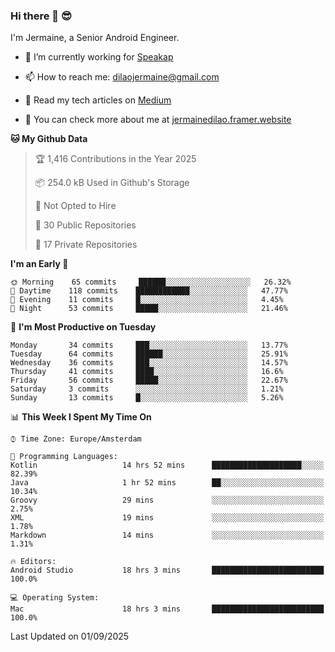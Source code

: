 ### Hi there 👋 😎
I'm Jermaine, a Senior Android Engineer.

- 🔭 I’m currently working for [Speakap](https://www.speakap.com/)

- 📫 How to reach me: dilaojermaine@gmail.com

- 📖 Read my tech articles on [Medium](https://jermainedilao.medium.com/)

- 👀 You can check more about me at [jermainedilao.framer.website](https://jermainedilao.framer.website)

<!--
**jermainedilao/jermainedilao** is a ✨ _special_ ✨ repository because its `README.md` (this file) appears on your GitHub profile.

Here are some ideas to get you started:

- 🔭 I’m currently working on ...
- 🌱 I’m currently learning ...
- 👯 I’m looking to collaborate on ...
- 🤔 I’m looking for help with ...
- 💬 Ask me about ...
- 📫 How to reach me: ...
- 😄 Pronouns: ...
- ⚡ Fun fact: ...
-->

<!--START_SECTION:waka-->
**🐱 My Github Data** 

> 🏆 1,416 Contributions in the Year 2025
 > 
> 📦 254.0 kB Used in Github's Storage 
 > 
> 🚫 Not Opted to Hire
 > 
> 📜 30 Public Repositories 
 > 
> 🔑 17 Private Repositories  
 > 
**I'm an Early 🐤** 

```text
🌞 Morning    65 commits     ██████░░░░░░░░░░░░░░░░░░░   26.32% 
🌆 Daytime    118 commits    ████████████░░░░░░░░░░░░░   47.77% 
🌃 Evening    11 commits     █░░░░░░░░░░░░░░░░░░░░░░░░   4.45% 
🌙 Night      53 commits     █████░░░░░░░░░░░░░░░░░░░░   21.46%

```
📅 **I'm Most Productive on Tuesday** 

```text
Monday       34 commits     ███░░░░░░░░░░░░░░░░░░░░░░   13.77% 
Tuesday      64 commits     ██████░░░░░░░░░░░░░░░░░░░   25.91% 
Wednesday    36 commits     ███░░░░░░░░░░░░░░░░░░░░░░   14.57% 
Thursday     41 commits     ████░░░░░░░░░░░░░░░░░░░░░   16.6% 
Friday       56 commits     █████░░░░░░░░░░░░░░░░░░░░   22.67% 
Saturday     3 commits      ░░░░░░░░░░░░░░░░░░░░░░░░░   1.21% 
Sunday       13 commits     █░░░░░░░░░░░░░░░░░░░░░░░░   5.26%

```


📊 **This Week I Spent My Time On** 

```text
⌚︎ Time Zone: Europe/Amsterdam

💬 Programming Languages: 
Kotlin                   14 hrs 52 mins      ████████████████████░░░░░   82.39% 
Java                     1 hr 52 mins        ██░░░░░░░░░░░░░░░░░░░░░░░   10.34% 
Groovy                   29 mins             ░░░░░░░░░░░░░░░░░░░░░░░░░   2.75% 
XML                      19 mins             ░░░░░░░░░░░░░░░░░░░░░░░░░   1.78% 
Markdown                 14 mins             ░░░░░░░░░░░░░░░░░░░░░░░░░   1.31%

🔥 Editors: 
Android Studio           18 hrs 3 mins       █████████████████████████   100.0%

💻 Operating System: 
Mac                      18 hrs 3 mins       █████████████████████████   100.0%

```


 Last Updated on 01/09/2025
<!--END_SECTION:waka-->
